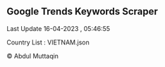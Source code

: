 

## Google Trends Keywords Scraper 
 
Last Update 16-04-2023 , 05:46:55

Country List :
VIETNAM.json



© Abdul Muttaqin 

